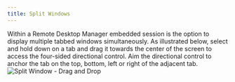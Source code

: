 ```yaml
---
title: Split Windows
---
```

Within a Remote Desktop Manager embedded session is the option to display multiple tabbed windows simultaneously. As illustrated below, select and hold down on a tab and drag it towards the center of the screen to access the four-sided directional control. Aim the directional control to anchor the tab on the top, bottom, left or right of the adjacent tab.  
![Split Window - Drag and Drop](/img/en/rdm/mac/clip6009.png) 


